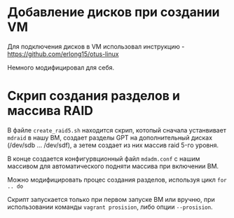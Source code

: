 # Добавление дисков при создании VM

Для подключения дисков в VM использовал инструкцию - <https://github.com/erlong15/otus-linux>

Немного модифицировал для себя.

# Скрип создания разделов и массива RAID

В файле `create_raid5.sh` находится скрип, котопый сначала устанвивает `mdraid` в нашу ВМ,
создает разделы GPT на дополнительный дисках (/dev/sdb ... /dev/sdf), а зетем создает из них массив raid 5-го уровня.

В конце создается конфигурвционный файл `mdadm.conf` с нашим массивом для автоматического подняти массива при включении ВМ.

Можно модифицировать процес создания разделов, используя цикл `for .. do`

Скрипт запускается только при первом запуске ВМ или вручню, при использовании команды `vagrant prosision`, либо опции `--prosision`.
